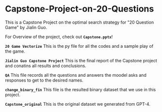 # Capstone-Project-on-20-Questions
This is a Capstone Project on the optimal search strategy for "20 Question Game" by Jialin Guo. 

For Overview of the project, check out **`Capstone.pptx`**!


**`20 Game Vectorize`** This is the py file for all the codes and a sample play of the game. 


**`Jialin Guo Capstone Project`** This is the final report of the Capstone project and conatins all results and conclusions. 


**`QA`** This file records all the questions and answers the moodel asks and responses to get to the desired names. 


**`change_binary_fin`** This file is the resulted binary dataset that we use in this project. 


**`Capstone_original`** This is the original dataset we generated from GPT-4.
